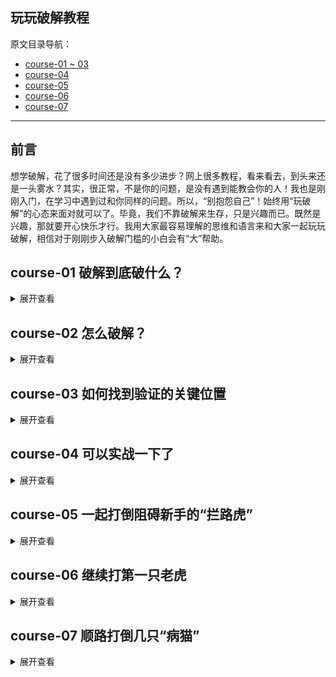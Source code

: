 ## 玩玩破解教程

原文目录导航：

- [course-01 ~ 03](https://www.52pojie.cn/thread-1358649-1-1.html)
- [course-04](https://www.52pojie.cn/thread-1358819-1-1.html)
- [course-05](https://www.52pojie.cn/thread-1359142-1-1.html)
- [course-06](https://www.52pojie.cn/thread-1359367-1-1.html)
- [course-07](https://www.52pojie.cn/thread-1359616-1-1.html)


------

## 前言

想学破解，花了很多时间还是没有多少进步？网上很多教程，看来看去，到头来还是一头雾水？其实，很正常，不是你的问题，是没有遇到能教会你的人！我也是刚刚入门，在学习中遇到过和你同样的问题。所以，“别抱怨自己”！始终用“玩破解”的心态来面对就可以了。毕竟，我们不靠破解来生存，只是兴趣而已。既然是兴趣，那就要开心快乐才行。我用大家最容易理解的思维和语言来和大家一起玩玩破解，相信对于刚刚步入破解门槛的小白会有“大”帮助。

## course-01 破解到底破什么？

<details>
<summary>展开查看</summary>

我们既然学破解，首先就要清楚我们的目标在哪？敌人是谁？可以这么说，破解的对象是软件的使用验证。什么是软件的使用验证？比如你花了一个月写了一个软件，你想让其他人花钱才可以用，你怎么办？当然，你要给你写好的软件再增加一个使用验证，就像你租房，你当然要先上锁，谁花钱租房，你就给他钥匙。锁就是房子使用的验证。现在明白了吧，我们破解破的不是可用的软件，而是限制使用软件的那把锁。所以，找到锁的位置和锁的构造才是破解的关键！锁的位置我们可以称为关键验证位置，锁的构造称为验证机制。因此，我们学习破解就学两步，第一步是学习如何找到关键位置，第二步是能够分析出验证机制。

</details>


## course-02 怎么破解？

<details>
<summary>展开查看</summary>

要破解当然需要工具。还拿开锁的例子，你是不是要准备好手电、开锁的各种工具才可以。破解软件最基本的工具就是别人写好的专门用于破解分析的软件，这样的软件很多，最基本的是三个。老大叫PEID，老二叫DIE64，老三叫OD。遇到要破解的软件，兄弟依次上阵。老大先上，作用是查一下这个软件有没有加壳，是什么壳？壳就是软件的防弹衣，这个防弹衣是用专门的程序编写的，这个防弹衣是在软件有了使用验证以后又增加的一层保护。其目的就是对付我们使用的破解工具，让我们不好下手。我们的老大查了以后，知道这个防弹衣的型号就可以用对应的脱防弹衣的工具来对付它了。接着，老二再上，作用是识别这个软件是什么语言编写的，通常来说有C、VC、VB、DELPHI、易语言等，因为不同的语言有特殊的破解方法。知道有没有壳？是什么语言编写的？然后老三就闪亮登场了。OD的作用就是分析软件。分析什么？就是要找出验证的关键位置，分析验证机制。清楚了吧，只要有这三兄弟，我们就可以玩破解了。

</details>


## course-03 如何找到验证的关键位置

<details>
<summary>展开查看</summary>

首先我们换位思考下，如果是我们要对自己的软件增加使用验证，我们最简单的做法就是在我们的软件窗口打开之前，增加一个窗口，这个窗口我们叫做验证登陆窗口，必须输入正确的密码后登陆窗口消失、软件使用窗口打开。这个验证登陆窗口怎么实现验证的呢？就是当我们输入密码以后，然后点击登陆按钮，会产生两种结果，成功的结果和失败的结果。假定：如果密码正确，就提示正确信息，比如“恭喜你！”，如果密码错误，就提示错误信息，比如“密码不正确！”。我们破解的目的当然是要获得成功的结果。我们先看一下这个验证流程。获取我们输入的假码——真假码比较——结果。换句话说验证流程可分为三步：验证前、验证中、验证后。这三步，关键位置当然是验证中，这个位置是真假码的比较。如果能直接到达第二步当然是最好，可惜很难直接找到，因为一个程序里面有很多不同的判断。我们要找关键位置是不是必须依靠线索。最直接的线索就是验证后的不同结果。所以我们搞破解，最常用的办法就是通过验证后的结果来反查到关键位置。一种结果是有提示的字符串，比如“成功”“失败”等，我们的破解思路就在程序代码中先定位到这些字符串，然后往前找关键比较代码。如何定位这些字符串呢？OD里面有一个“中文搜索引擎”工具，可以用于查找定位。一种结果是弹出正确或者错误的对话框。你可以搜索对话框里面的字符串，你还可以在程序中定位弹出对话框的代码，然后再反查到关键位置。如何定位弹出对话框呢？编程中弹出对话框要用到一个命令，叫做MessageBox，你在这个函数上下断点，让程序暂停，然后再反查即可。通过结果来反查是我们最主要的做法，对于不同的结果，要用不同的办法。比如有提示字符串，有错误对话框，有窗口，让程序退出等等。最怕的是没有错误结果，那我们就需要从验证前的线索入手了。

</details>


## course-04 可以实战一下了

<details>
<summary>展开查看</summary>

本节我们来破解一个小软件（作者纯粹演示，没有提供该软件），用前三课的知识就足够了。换句话说，就是本节课看完了，你就不再是“破盲了”。

第一步：我们先准备好破解工具。还记得吧，破解三兄弟。老大是PEID，老二是DIE64，老三是OD。你在吾爱破解发布的破解工具包自己下载吧。首先老大先上，查一下是否有壳？

![](imgs/course-04-01.png)

我们就看红色箭头指的地方，是VC编写的，实际上是易语言编写的，无壳。我们就不用考虑脱壳的事情了。而且我们还知道是VC编写的，那么老二就不需要上阵了。那么什么时候需要老二呢？就是当老大查出有壳，PEID只显示壳名称，不能显示出是什么语言编写的，就必须老二出场了。我把刚才的软件加个壳，你们来对比一下。老大出场，查一下。

![](imgs/course-04-02.png)

看到红色箭头指的地方了吧，原来是VC，现在变成了UPX，UPX是一种壳的名字，你现在无法知道这个软件是什么语言编写的了吧。怎么办？

老二必须上场了。

![](imgs/course-04-03.png)

红色箭头指出来这个软件是VC编写的，绿色箭头指出壳的名字。呵呵，老二挺能干，把老大的活都抢了。不过还是建议先用PEID来查壳，毕竟是专门查壳的工具，有它的优势，另外也别让老大失业。现在该老三OD上场了。直接把程序拖到OD里就可以了。然后，我们干什么呢？当然是去找关键验证代码的位置。我们前三课说了，最常用的方法是根据验证后的结果找线索。今天我们要破解的这个软件，当账号和密码不正确时有失败提示，正确时有成功提示，这就是线索，也是我们破解的下手之处。

![](imgs/course-04-04.png)

![](imgs/course-04-05.png)

我们现在要做的就是用OD定位到程序中输出失败或者成功的字符串代码那里。怎么做呢？当然用OD里面的“中文搜索引擎”就可以查找到对应的位置。见下图：

![](imgs/course-04-06.png)

红色箭头指的是我们要找的字符串，黄色箭头对应的那一行就是关键代码所在的地址编号。我们在登陆成功这一行双击鼠标左键，就到了关键程序代码处。

![](imgs/course-04-07.png)

我们现在已经找到了关键代码的位置，接下来我们该干什么呢？我们要清楚，我们现在找到的关键代码的位置是验证后的结果的位置，我们的目标是找到验证中的关键代码位置，肯定是先验证才有结果，所以我们必须要往上找。问题是往上多少行才是验证中的位置呢？神仙也不知道，但是我们知道一点就是，验证就是真假码的比较，比较后如果正确就会执行提示成功的那段代码，如果不正确就会提示失败的那段代码。（没有编程基础的朋友注意下，每个程序中的代码的执行不是完全一行一行按顺序执行的，也就是说OD里你看到的程序代码不是从最上面一行一行执行的，在代码中会有很多跳转指令，导致程序代码是跳来跳去执行的。你可以这样理解，编好的程序就像一个有思维的人一样，他会根据一些条件来选择执行不同的代码）。

那么，我们就可以根据跳转指令来反查到验证的关键位置。简单来说，我们就在刚才找到的“登陆成功”字符串代码上面找跳转，看看有没有能够跳过去的指令，在上面很近的位置就找到了。

![](imgs/course-04-08.png)

到这一步，你就已经基本破解成功了。JE是一个条件跳转指令，我们把这条指令修改为NOP，NOP是空指令，就是当代码执行到这里的时候无论如何都不会跳走，都会继续往下执行登陆成功这段代码。

![](imgs/course-04-09.png)

然后在修改的代码处鼠标右键，选择红色箭头指的“复制到可执行文件”，把修改后的程序保存即可。

![](imgs/course-04-10.png)

总结一下：

1. 破解软件的第一步就是要找出突破口，验证后的结果是最常用的。拿到一个软件后要先试着登陆一下，看看登陆验证后出现什么结果，是出现了字符串，还是信息框，还是其他，这些就是突破口。
2. 通过突破口找到验证后结果的代码位置后，找位置上面的跳转，然后修改跳转，目标就是“无论如何跳向成功，无论如何跳过失败”。
3. 关键跳转上面不远处就是验证中的关键代码位置，如果你要分析验证机制或者要找正确的账号密码就在那里。

</details>


## course-05 一起打倒阻碍新手的“拦路虎”

<details>
<summary>展开查看</summary>

在讲课之前，首先要感谢朋友们对我的前两集教程的支持和鼓励，如果说你看了我讲的内容以后真的弄明白了一些在破解学习中的困惑，真的感觉对您有所帮助，我会感到非常欣慰，因为这就是我的初衷。我经历了和你们一样的彷徨、困惑、无助和烦恼，虽然网上可以查阅很多知识和教程，但是总是听不明白、学不下去，还是这样的一句话，不是您的问题，是老师的问题，他们肚里有货，但是不擅于表达，不知道该如何解决新人的真正困惑。我再次声明，我不是什么大神，水平很有限，但是我对自己讲课还是有一定信心的，因为我的长处就是能够把事情说明白，有条理，让朋友们一听就懂，一学就会。回顾前两集共四课的内容，就是讲了三件事情，一是破解的工具，就是所谓的三兄弟，PEID、DIE64、OD；二是破解的常用步骤，步骤就是三兄弟轮流上，查壳、查编写语言、OD分析代码；三是破解的思路，就是从验证后的结果做为突破口，反查验证中的关键代码位置。好了，我们开始进入第五课。今天要解决的是大家在学习过程中容易困惑的问题，这些问题不解决掉，会严重影响你学习兴趣和快乐心情。在此，我列出了五只老虎，今天我们一起玩玩打第一只老虎，HAPPY一下。

第一只老虎：OD有什么用处？

我们之前说过，OD是老三，作用就是分析程序的代码。分析程序的什么代码呢？分析的是程序的汇编代码。那么汇编是什么呢？汇编是编程的一种语言。即使您没有学过编程，我相信你也听说过C语言、易语言等等，这两个也是编程语言。我们编程序让计算机执行，当然要把代码写出来，就像你和他人交流，你可以说汉语，说英文，说法文，这些都是语言。计算机能够听懂的语言有很多，常用的有汇编、C、VC、VB、DELPHI、JAVA、PHTHON、易语言等等。我们遇到的需要破解的软件大多是VC、VB、DELPHI、易语言编写的，其中外挂主要是易语言编写的。你可能会问，那我们破解是不是分析的就是软件的源代码，换句话就是，我们分析的就是别人写软件的代码，是不是这样？呵呵，如果真的能够看到别人的编写源代码，那破解就太容易了。遗憾的是，在当前的现实下，我们没有什么工具能够直接看到一个软件的源代码，那怎么办？有一个办法，就是我们有一个工具可以看到任何语言编写的软件的汇编代码，这个工具就是OD。明白了吗？OD中显示的是程序的汇编代码，不是源代码。因为汇编代码和源代码都能显示出程序的编写流程，所以我们退而求其次就通过分析汇编代码来模拟分析源代码。我们用OD打开一个程序，截图如下：

![](imgs/course-05-01.png)

红色方框内显示的就是程序的一段汇编代码，每一行是一个语句。你刚开始肯定看不懂，然后有人告诉你，你必须先去学习汇编，然后再来学破解，结果你一去学汇编，发现枯燥难懂，你就放弃了破解，非常可惜。其实不用刻意去学汇编，我们新手刚入门，只要明白三个汇编的指令就可以了。

第一个是CALL指令。你看红色方框内有三个“CALL”指令，当你看到CALL语句，你只要明白CALL是子程序的入口，虽然在OD里目前看着是一条语句，如果你进入CALL的大门，里面有很多语句，我们可以把OD里看到的汇编语句看成是你的家，每个CALL就是你家里卧室、卫生间、厨房等小房间的大门，现在是关着的，你要想看卧室，你就必须打开门，进入CALL，怎么能进去呢，就是在OD里当指令执行到这个CALL的这一行语句时，用键盘上的F7就进去了。如果现在指令没有执行到CALL语句，你只是想看看CALL里面有什么？你可以把鼠标点到这一行，然后按回车键就可以进去浏览了。

第二个是JNZ、JMP指令，他们叫做跳转指令，我们以前说过，程序不是按顺序一行一行往下执行的，会根据条件跳到不同的代码位置，跳转指令就是让代码能够跳来跳去的指令。跳转指令分为两种，一种是JMP，是无条件跳转，意思就是当代码执行到JMP语句，是无条件执行跳转的，跳到哪？就是跳到JMP后面的代码地址。另外一种是JZ、JNZ等，是有条件跳转，意思就是当代码执行到JZ、JNZ时，跳还是不跳要根据上面代码得到的结果来判断，我们可以联系一下以前的知识，我们先定位验证后的结果代码位置，然后反查看上面代码是否有一个跳转可以跳过关键字符串，然后就可以向上定位关键验证位置，所以，JZ、JNZ这些条件跳转指令是我们破解的关键点，所以我们在破解时最需要留意的就是看这些条件跳转，一般而言，如果在关键代码处附近出现一个大的有条件跳转指令就很可疑。最常见的就是这样的，JE是一个条件跳转，它跳到了一个JMP下面一行，这是典型的条件判断编程语法。

![](imgs/course-05-02.png)

第三个是EAX，它叫做EAX寄存器，为什么要关注它呢？看下图：

![](imgs/course-05-03.png)

红色箭头指的位置有一个EAX，上面有一个CALL，我们已经知道了CALL是一个子程序，里面有多行语句，子程序的作用就是实现一个功能，你可以这样理解，执行一个CALL就相当于执行一个任务，任务完成以后的结果就放在EAX里面，所以在CALL下面很近的EAX里面存放的就是CALL执行的结果。那么这个结果对于破解有什么意义呢？如果我们编程人员把某个CALL做为验证的子程序，这个CALL的作用就是进行真假码的比较，如果比较的结果是真，那么就返回数值1，如果结果是假，就返回数值0，那么返回值1或者0就放在EAX里面，然后下面的条件跳转命令JZ、JNZ就根据是1还是0这个结果来决定跳还是不跳，明白了吗？EAX的意义就在于此，它里面存放的数值会决定程序以后的执行流程。那我们知道了EAX的意义又有什么用呢？你可以修改EAX的值，比如把0改成1就行了，在哪改呢？在CALL里面的代码的开头改成MOV EAX,1 ，下一句改成RETN。这样改的好处是什么呢？因为很多程序在验证的时候会在程序执行过程中多次进行验证，每次验证后都会有条件跳转指令，与其你改多个条件跳转指令，不如改一个验证CALL的返回值更省事。

一些朋友想练手，我在附件里上传三个练习软件，你用我讲的方法练练手，玩一玩，你的信心来自于你的成功：

- [course-05-01.exe](PEs/course-05-01.exe)： 没加壳
- [course-05-02.exe](PEs/course-05-02.exe)： 加了壳
- [course-05-03.exe](PEs/course-05-03.exe)： 多次调用同一个验证CALL（你可以在破解时进入验证CALL，找到正确的密码）

</details>


## course-06 继续打第一只老虎

<details>
<summary>展开查看</summary>

前面我们打了第一只虎，就是OD，我们知道了OD这个工具是用来分析软件的汇编代码的，我们也知道了最基本的汇编指令，CALL、JZ、JMP和EAX，了解这三个指令可以让你很快上手破解。当然，汇编还有一些其他的指令，这些其他的指令主要分为三类，第一类是传送数据的指令，比如MOV、LEA、PUSH、POP等，它们的作用就是把数据从一个地址转移到另外一个地址，为什么要转移呢，目的是在程序执行中便于使用。那么对于我们破解来说，了解它们有什么用呢？用处就是你能够知道你感兴趣的数据存放在什么地方，你可以跟踪它的使用流程。你可能要问了，我怎么才能看到程序里面的数据呢？OD里面有一个窗口就叫做数据窗口，里面放的就是程序的数据。

![](imgs/course-06-01.png)

红色方框里面就是OD的数据窗口，有些敏感信息在这里会显示。第二类汇编指令是比较判断指令，就是对两个数值进行比较，它往往放在验证CALL的下面，用于判断，比如CMP、TEST 指令，看下图。

![](imgs/course-06-02.png)

红色箭头指的位置是CMP EAX,0,这句代码的意思就是比较EAX和零是否相等？比较的结果会影响下一行JNZ这个条件跳转是跳还是不跳？绿色箭头指的位置是TEST EBX,EBX，这句代码的意思是判断EBX的值是否为零？结果会影响下一行JZ这个条件跳转是跳还是不跳？第三类指令是运算指令，比如ADD就是两个数值相加，SUB就是两个数值相减，还有乘法、除法等等，了解运算指令的用处是能够分析出程序编写者的真码是怎么运算得来的，换句话说就是能够弄清楚这个软件进行验证的“算法”。你可能会问，真码不是作者在编程的时候就写好的吗？比如真码为5211314。呵呵，现在的软件很少用一个固定的真码了，你想想看，如果这个程序有一个固定的真码，那么有一个人知道了，那么所有人不都可以无偿使用了吗？因此，为了更好的保护软件，编写者在编写软件的时候是不会有固定的不变的真码的，最普通的方式是根据不同的登录账号，程序里面有一个算法的子程序，或者叫做算法CALL,作用就是负责根据登录账号计算出真码，所以真码不是作者写在程序里的，而是在程序执行时根据账号算出来的，所谓验证就是假码和计算出的真码进行比较。现在你的脑子里应该有这样的一个程序执行的流程，先调用一个算法CALL,根据登录账号计算出真码；然后调用一个验证CALL，对真假码进行比较；根据比较的结果通过条件跳转指令跳转到不同的代码（成功或者失败的结果）。现在清楚了吧，我们破解，也叫做逆向，所谓逆向就是从结果往前分析，找到关键跳转，然后你改一下流程，这就叫做“爆破”。如果继续往前找到验证CALL和算法CALL，就叫做“追码”和“追算法”。

我们进一步思考一下，通过登录账号计算出真码这种方式是不是对软件真正起到了保护作用？非也，因为有一个人知道了登录账号和真码这两个数据，那么其他人用这个账号和密码不就可以正常使用了吗？所以，现在很多的软件在编写时，不再用所有人都可以使用的同一个登录账号了，用什么呢？很简单，就是让每个计算机只能使用自己的登录账号，就是机器码、硬盘编号等等，那么就实现了对软件使用更安全的保护。看下图，一个商业软件的登录界面：

![](imgs/course-06-03.png)

对于这种验证，怎么破解呢？道理还是一样，可以不去管算法CALL，我们只关注验证CALL，就是修改计算出的假码和真码比较的结果，也就是在验证CALL里面修改EAX的返回值，或者是修改验证CALL下面的关键跳转。你当然也可以去追真码，但是这个真码只是适合你的这台机器，别人不能使用，因为机器码不一样。

现在还流行网络验证。什么意思，就是算法CALL和验证CALL的代码在服务器上，我们本地程序传给服务器我们登陆的账号和密码，验证的过程在服务器上，我们看不到。那怎么破？还是这个道理，我们只关注验证CALL的返回值，服务器会把验证后的结果再传给我们的程序，只要我们能够找到返回值这句代码的位置，然后修改返回值就可以破解。当然，网络验证现在很复杂，对于新手而言，最简单的方法还是通过验证后的结果来反查关键跳转位置，这个是通用的。

最后一点补充就是“重启验证”。重启验证不是一种算法，而是一种登录账号和密码的方式。一般的软件都是每次登录时要输入账号和密码，点击登录后进行验证，这些动作都是人工的，挺费事的。有些编程人员就想出了一个便捷的方法，就是“重启验证”，你第一次打开软件时需要手工输入账号和密码，然后点击登录，这个时候软件除了执行验证流程以外，还会执行一个操作，就是把你输入的账号和密码自动保存在你的电脑里的一个位置，这样一来，等你下次再打开时，软件会自动读取上次保存的账号和密码，然后自动执行判断，如果正确，就提示“已注册”，如果错误，就提示“未注册”，这就是重启验证，你也可以把这样的软件叫做“自动验证”。我们在深入一下，软件会把我们输入的账号和密码保存在哪里呢？基本上就两个地方可以藏身，一个是注册表里面，一个是新创建的一个文件里，这个文件有可能是TXT格式 ，也有可能是INI格式的，还有可能是其他类型的。知道账号和密码存在哪里对于破解有什么用处呢？非常重要，及其关键，因为对于不同的存放位置，程序在读取账号和密码时会使用不同的命令，比如注册表，会用RegOpenKeyA等；比如TXT，会用ReadFile；比如INI，会用GetPrivateProfileString；

这样，我们在OD里面下函数断点时就会有所选择了。这就给我们提供了第二种找破解突破口的线索，就是这些专门的命令，注意一点的是，我们现在的突破口是在验证之前，所以通过这些命令找到代码位置后，要往下去找验证的关键位置，这个和以前说的通过结果往上反查是不同的。到这里，你更清楚一些了吗，通过验证前的函数和验证后的结果都可以做为破解的突破口，最终的目标当然是一致的，就是找到验证的关键位置。

至此，我们可以总结为一句话“两头找线索，中间去破解”。

本次给大家提供两个练手软件：

- [course-06-01.exe](PEs/course-06-01.exe)： 机器码验证登录
- [course-06-02.exe](PEs/course-06-02.exe)： 注册表重启验证


</details>



## course-07 顺路打倒几只“病猫”

<details>
<summary>展开查看</summary>

发现一些新手对于工具的使用还不熟悉，那么我们就暂且把老虎放一放，先顺路打倒几只“病猫”。这三只猫，就是我们前几节课说的破解工具——三兄弟，还记得吗？老大叫PEID，老二叫DIE64，老三叫OD。这三个工具都可以在吾爱论坛的精品软件区里面下载。我们先看看三兄弟的相貌如何？

一、老大PEID来，笑一笑，“茄子”！

![](imgs/course-07-01.png)

这个就是老大的样子，怎么使用呢？很简单，你把要破解的软件用鼠标直接拖到这个界面上就可以查这个软件是否有壳了，也会直接告诉你可能是什么类型的壳。现在我把一个加了壳的程序拖到PEID里面，会出现以下的情况。

第一种情况：

![](imgs/course-07-02.png)

我们主要就看红色箭头的位置。是不是写了“UPX”,老大告诉我们查的结果是该软件加了UPX这种类型的壳。

第二种情况：

![](imgs/course-07-03.png)

我们还是看的就是红色箭头的位置。提示是“什么都没找到”，这句话的意思是指没有找到是什么程序编写的，说明是有壳，但是没有告诉我们是什么类型的壳，怎么办呢？你再看一下绿色箭头指的位置，写了一个“UPX1”，你就知道了是UPX壳。

现在明白了吧，PEID这个工具最主要的操作就是“一拖一看再看”，我们只要知道有没有壳，是什么类型的壳就达到目的了，至于其他的功能可以先忽略，不影响破解。

提醒一下：如果红色箭头显示的是“VC++”、“VB”、“DELPHI”这样的文字，你别把它当成壳了，它是指的一种编程语言。

![](imgs/course-07-04.png)

第二、老二DIE64走两步，摆个POSE。

![](imgs/course-07-05.png)

看起来挺复杂，我们不管这么多。我们和对付老大一样，直接把要破解的软件拖到这个界面上就可以了。

![](imgs/course-07-06.png)

我们先看红色箭头指的地方，显示就是壳的名字和版本号（UPX 3.08），我们再看绿色箭头指的地方，显示的是这个软件是用VC编写的，其实我们这个软件是易语言编写的，但是易语言程序在老大和老二眼里都会识别是VC++，那我们还有什么办法识别易语言程序吗？有，最简单的一个办法就是在OD里面查看00401000这个位置的汇编代码，看下图：

![](imgs/course-07-07.png)

红色箭头指的就是00401000这行代码，显示的是XOR EAX,EAX ,没错，只要是00401000这行代码是这样的，就是易语言写的程序。

看到吗？老大和老二的使用方法都是“一拖一看再看”，你还不会吗？

第三、老三OD闪亮登场，好帅呀！

OD分为五个区。我们使用OD的方法还是和对付老大、老二的方法一样，就是把要破解的软件拖进OD就可以，看下图。

![](imgs/course-07-08.png)

![](imgs/course-07-09.png)

第一个是代码区，就是显示汇编代码的地方，我们查看程序执行代码就看这个区，还记得我们改跳转进行爆破都是在这个区实现的吗？

第二个是信息区，显示我们程序运行每句代码的相关信息，比如跳转的地址和一些数据，很多时候当我们在真假码比较的代码执行的时候，在信息区会出现真码。

第三个区是数据区，就是显示程序的数据的地方，我们想看某个地址里面的值，就在这个区域里查看。查看某个地址的数据和在代码区查看某个地址的代码的方法是一样的，就是在所在的区的任意位置按CTRL+G，然后输入地址，点确定。分别是这样：

![](imgs/course-07-10.png)

![](imgs/course-07-11.png)

第四个区是寄存器区，里面会显示寄存器，你看的EAX,ECX,EBX,EDX等八个首字母是E的都叫做寄存器。寄存器的作用和程序的其他内存地址一样，都是用来存放数据的，区别就是寄存器在CPU里面，读取数据的速度比从内存地址里要快，所以我们程序里面的很多运算都是把数据从内存地址里面复制到寄存器里面，然后进行运算，运算结束后，再把运算结果复制到内存地址里面，寄存器就等待着下一次的运算任务。所以你会在程序的汇编代码区看到有很多的数据转移命令，比如MOV ，PUSH等等。其实在汇编代码里面把这些数据转移和数据计算的代码去掉，剩下的代码就很有限了，主要剩的就是跳转指令、判断指令和CALL了，到现在你还看不懂汇编代码吗？另外，在这些寄存器里面，我们特别需要关注的就是EAX，我们以前说过，所有子程序也就是CALL的返回值都存放在EAX里面。

最后一个区是堆栈区。堆栈也是内存的一部分，它的特殊之处就在于它总是和子程序（CALL）相关联，堆栈里面的地址存放的数据有三种类型，一是存放调用某个CALL下面一行代码的地址。二是存放CALL的参数。三是CALL在运行过程中的变量值。我们如果想“追码”和了解验证的“算法”，那么我们就需要进入验证CALL，这个时候堆栈就起了关键的提示作用了，堆栈里面会先显示出假码，因为假码是验证CALL的参数，接着出现验证CALL下面一行语句的地址，最后会显示出验证CALL里面计算出的数值，就是变量值，如果没有加密的话，就会显示出计算出来的真码。

![](imgs/course-07-12.png)

本节课关于OD的使用还未讲完，因为担心文章太长会影响大家浏览和学习，所以放到下一集再讲。

总结一下：

1. PEID、DIE64、OD的使用方法一样，就是把要破解的软件拖进界面就可以。
2. PEID和DIE64都是采用“一拖一看再看”的方法。
3. OD分为五个区。分析代码在代码区，查看数据在数据区，了解每句代码执行的相关信息看信息区，查看寄存器的数值在寄存器区，查看子程序（CALL）的参数、返回地址、CALL里面计算的结果在堆栈区。


</details>
